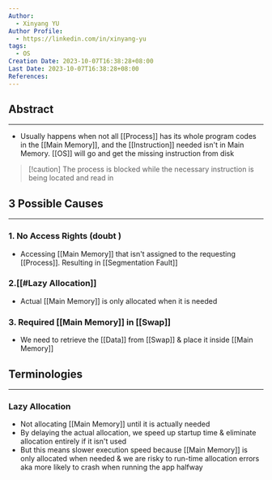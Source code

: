 ```yaml
---
Author:
  - Xinyang YU
Author Profile:
  - https://linkedin.com/in/xinyang-yu
tags:
  - OS
Creation Date: 2023-10-07T16:38:28+08:00
Last Date: 2023-10-07T16:38:28+08:00
References:
---
```

## Abstract
---
- Usually happens when not all [[Process]] has its whole program codes in the [[Main Memory]], and the [[Instruction]] needed isn't in Main Memory. [[OS]] will go and get the missing instruction from disk

>[!caution] The process is blocked while the necessary instruction is being located and read in


## 3 Possible Causes
---
### 1. No Access Rights (doubt )
- Accessing [[Main Memory]] that isn't assigned to the requesting [[Process]]. Resulting in [[Segmentation Fault]]

### 2.[[#Lazy Allocation]]
- Actual [[Main Memory]] is only allocated when it is needed

### 3. Required [[Main Memory]] in [[Swap]]
- We need to retrieve the [[Data]] from [[Swap]] & place it inside [[Main Memory]]


## Terminologies
---
### Lazy Allocation
- Not allocating [[Main Memory]] until it is actually needed
- By delaying the actual allocation, we speed up startup time & eliminate allocation entirely if it isn't used 
- But this means slower execution speed because [[Main Memory]] is only allocated when needed & we are risky to run-time allocation errors aka more likely to crash when running the app halfway 